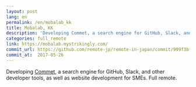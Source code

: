 ```yaml
---
layout: post
lang: en
permalink: /en/mobalab_kk
title: Mobalab, KK
description: 'Developing Commet, a search engine for GitHub, Slack, and other developer tools, as well as website development for SMEs. Full remote.'
categories: full_remote
link: https://mobalab.mystrikingly.com/
commit_url: https://github.com/remote-jp/remote-in-japan/commit/999f3bfe1918bcb06c19148bf241e6a4cf7aea1f
commit_at:  2017-05-26
---
```


<p>Developing <a href="https://commet.cc">Commet</a>, a search engine for GitHub, Slack, and other developer tools, as well as website development for SMEs. Full remote.</p>
